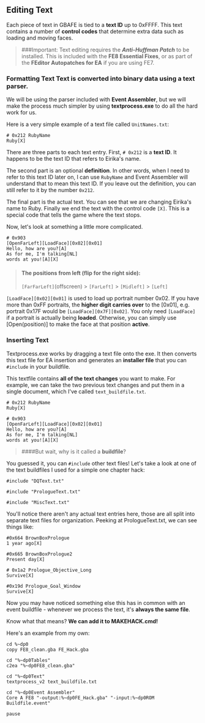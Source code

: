 ## Editing Text

Each piece of text in GBAFE is tied to a **text ID** up to
0xFFFF. This text contains a number of **control codes** that determine extra
data such as loading and moving faces. 

> ###Important:
> Text editing requires the ***Anti-Huffman Patch*** to be
> installed. This is included with the **FE8 Essential Fixes**, or as part of
> the **FEditor Autopatches for EA** if you are using FE7.

### Formatting Text Text is converted into binary data using a **text parser**.
We will be using the parser included with **Event Assembler**, but we will make
the process much simpler by using **textprocess.exe** to do all the hard work
for us.

Here is a very simple example of a text file called `UnitNames.txt`:

    # 0x212 RubyName
    Ruby[X]

There are three parts to each text entry. First, `# 0x212` is a **text ID**. It
happens to be the text ID that refers to Eirika's name.

The second part is an optional **definition**. In other words, when I need to
refer to this text ID later on, I can use `RubyName` and Event Assembler will
understand that to mean this text ID. If you leave out the definition, you can
still refer to it by the number `0x212`.

The final part is the actual text. You can see that we are changing Eirika's
name to Ruby. Finally we end the text with the control code `[X]`. This is a
special code that tells the game where the text stops.

Now, let's look at something a little more complicated.

    # 0x903
    [OpenFarLeft][LoadFace][0x02][0x01]
    Hello, how are you?[A]
    As for me, I'm talking[NL]
    words at you![A][X]

> #### The positions from left (flip for the right side):
> `[FarFarLeft]`\(offscreen) > `[FarLeft]` > `[Midleft]` > `[Left]`

`[LoadFace][0x02][0x01]` is used to load up portrait number 0x02. If you have
more than 0xFF portraits, the **higher digit carries over** to the [0x01], e.g.
portrait 0x17F would be `[LoadFace][0x7F][0x02]`. You only need `[LoadFace]` if
a portrait is actually being **loaded**. Otherwise, you can simply use
[Open(position)] to make the face at that position **active**.

### Inserting Text

Textprocess.exe works by dragging a text file onto the exe. It then converts
this text file for EA insertion and generates an **installer file** that you
can `#include` in your buildfile.

This textfile contains **all of the text changes** you want to make. For
example, we can take the two previous text changes and put them in a single
document, which I've called `text_buildfile.txt`.

    # 0x212 RubyName
    Ruby[X]
    
    # 0x903
    [OpenFarLeft][LoadFace][0x02][0x01]
    Hello, how are you?[A]
    As for me, I'm talking[NL] 
    words at you![A][X]
    
>####But wait, why is it called a **buildfile**?

You guessed it, you can `#include` other text files! Let's take a look at one
of the text buildfiles I used for a simple one chapter hack:

    #include "DQText.txt"
    
    #include "PrologueText.txt"

    #include "MiscText.txt"

You'll notice there aren't any actual text entries here, those are all split
into separate text files for organization. Peeking at PrologueText.txt, we can
see things like:

```
#0x664 BrownBoxPrologue
1 year ago[X]

#0x665 BrownBoxPrologue2
Present day[X]

# 0x1a2 Prologue_Objective_Long
Survive[X]

#0x19d Prologue_Goal_Window
Survive[X]
```

Now you may have noticed something else this has in common with an event
buildfile - whenever we process the text, it's **always the same file**.

Know what that means? **We can add it to MAKEHACK.cmd!**

Here's an example from my own:

```
cd %~dp0
copy FE8_clean.gba FE_Hack.gba

cd "%~dp0Tables"
c2ea "%~dp0FE8_clean.gba"

cd "%~dp0Text"
textprocess_v2 text_buildfile.txt

cd "%~dp0Event Assembler"
Core A FE8 "-output:%~dp0FE_Hack.gba" "-input:%~dp0ROM Buildfile.event"

pause
```
